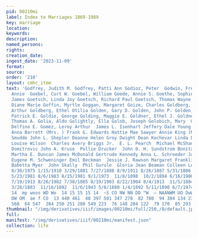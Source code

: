 ```yaml
---
pid: 00210mi
label: Index to Marriages 1869-1989
key: marriage
location: 
keywords: 
description: 
named_persons: 
rights: 
creation_date: 
ingest_date: '2023-11-09'
format: 
source: 
order: '210'
layout: cmhc_item
text: 'Godfrey, Judith M. Godfrey, Patti Ann Godioz, Peter  Godwin, Fred A. Goebel,
  Annie  Goebel, Curt W. Goebel, William Goede, Annie S. Goethe, Sophie Goetsch, Donald
  James Goetsch, Linda Joy Goetsch, Richard Paul Goetsch, Thomas Wayne Goetzfried,
  Diane Marie Goffin, Myrtle Goggan, Margaret Goize, Charles Goldberg, Alfreda Goldberg,
  Arthur Goldberg, Ethel Otilia Golden, Gary D. Golden, John P. Golden, Maggie Golden,
  Patrick E. Goldie, George Golding, Maggie E. Goldner, Ethel J. Goldner, Ida  Goldner,
  Thomas A. Golia, Aldo Golightly, Ella Golob, Joseph Golobich, Mary  Gomez, Cidelia  Gomez,
  Delfino E. Gomez, Leroy Arthur  James L. Isenhart Jeffery Dale Young Francio Tisseur
  Anna Barrett (Mrs. ) Frank G. Edwards Hattie Mae Sawyer Annie King (Mrs.) Reinhardt
  Smudde John L. Shepler Deanne Helen Groy Dwight Dean Kochevar Linda Dee King Peggy
  Louise Wilson  Charles Avery Briggs Jr.  E. L. Pearch  Michael McShane Magalina
  Domitrovic John A. Kruse  Pollie Drucker  John 0. H. Sundstrom Bonita J. Gorsegner
  Martha E. Duncan James McDonald Gertrude Kennedy Anna L. Schroeder James A. Murray
  Eugene M. Schweninger Emil Beckman  Jessie J. Rawson Margaret Franklin  H. S. Schneider
  Babetta Myer  John Skally  Phil Gurule  Gloria Jean Beaman Colleen Louise Dolan  200  1/28/1966
  8/30/1975 1/15/1910 3/29/1881 7/27/1888 8/9/1911 8/26/1887 5/31/1886 5/10/1880  12/1/1978
  5/23/1981 8/6/1983 8/15/1981 9/1/1973  11/8/1898  10/2/1894 6/16/1900 6/21/1914  11/21/1917
  7/19/1913 8/26/1982 7/30/1885 8/19/1903 8/22/1904 8/4/1913  11/5/1884 7/31/1918
  3/28/1883  11/16/1892  11/6/1943 5/8/1880 1/4/1892 5/11/1890 6/7/1974 8/4/1962  10/26/1974  12
  14  mp woos WD Wo  14 15 15 15 14  ~S CO NW NN DD ™W  — NAANWM UO DwWOaO WON NN
  DW OM  ae f CO  13 440 461  48 397 501 347 278  82 780  94 384 134 234  29 277 103
  568  64 547  284 250 251 280 549 223  76 148 204 122  79 170  85 293 244 349 '
thumbnail: "/img/derivatives/iiif/images/00210mi/full/250,/0/default.jpg"
full: 
manifest: "/img/derivatives/iiif/00210mi/manifest.json"
collection: life
---
```

